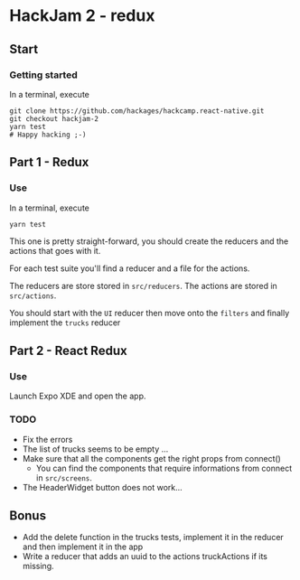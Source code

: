 # HackJam 2 - redux

## Start

### Getting started 

In a terminal, execute
```
git clone https://github.com/hackages/hackcamp.react-native.git
git checkout hackjam-2
yarn test
# Happy hacking ;-)
```

## Part 1 - Redux

### Use

In a terminal, execute
```
yarn test
```

This one is pretty straight-forward, you should create the reducers and the actions that goes with it.

For each test suite you'll find a reducer and a file for the actions.

The reducers are store stored in `src/reducers`.
The actions are stored in `src/actions`.

You should start with the `UI` reducer then move onto the `filters` and finally implement the `trucks` reducer

## Part 2 - React Redux

### Use
Launch Expo XDE and open the app.

### TODO
* Fix the errors
* The list of trucks seems to be empty ...
* Make sure that all the components get the right props from connect()
    * You can find the components that require informations from connect in `src/screens`.
* The HeaderWidget button does not work...


## Bonus
- Add the delete function in the trucks tests, implement it in the reducer and then implement it in the app
- Write a reducer that adds an uuid to the actions truckActions if its missing.
